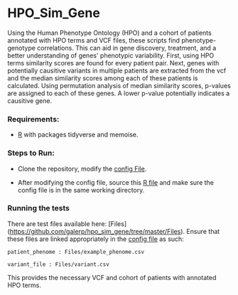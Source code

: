 # HPO_Sim_Gene

Using the Human Phenotype Ontology (HPO) and a cohort of patients annotated with HPO terms and VCF files, these scripts find phenotype-genotype correlations. This can aid in gene discovery, treatment, and a better understanding of genes' phenotypic variability.
First, using HPO terms similarity scores are found for every patient pair. Next, genes with potentially causitive variants in multiple patients are extracted from the vcf and the median similarity scores among each of these patients is calculated.  Using permutation analysis of median similarity scores, p-values are assigned to each of these genes. A lower p-value potentially indicates a causitive gene.

 ### Requirements:
  
 * [R](https://www.r-project.org/) with packages tidyverse and memoise.
                
 
 
 ### Steps to Run:

 * Clone the repository, modify the [config File](https://github.com/galerp/hpo_sim_gene/blob/master/input.yml).

 * After modifying the config file, source this [R file](https://github.com/galerp/hpo_sim_gene/blob/master/hpo_dee_sim.R) and make sure the config file is in the same working directory.
 
 
 ### Running the tests

There are test files available here: [Files] (https://github.com/galerp/hpo_sim_gene/tree/master/Files). Ensure that these files are linked appropriately in the [config file](https://github.com/galerp/hpo_sim_gene/blob/master/input.yml) as such:
```
patient_phenome : Files/example_phenome.csv  

variant_file : Files/variant.csv  
```
This provides the necessary VCF and cohort of patients with annotated HPO terms.
